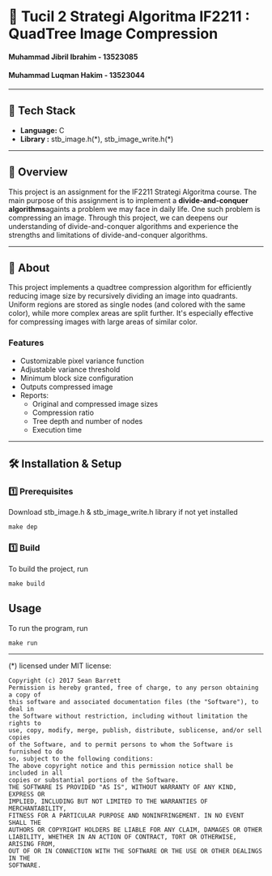 # 🌟 Tucil 2 Strategi Algoritma IF2211 : QuadTree Image Compression
#### Muhammad Jibril Ibrahim - 13523085
#### Muhammad Luqman Hakim - 13523044

---

## 🚀 Tech Stack
- **Language:** C 
- **Library :** stb_image.h(\*), stb_image_write.h(\*)

---

## 📌 Overview

This project is an assignment for the IF2211 Strategi Algoritma course. The main purpose of this assignment is to implement a **divide-and-conquer algorithms**againts a problem we may face in daily life. One such problem is compressing an image. Through this project, we can deepens our understanding of divide-and-conquer algorithms and experience the strengths and limitations of divide-and-conquer algorithms.

---

## 📖 About

This project implements a quadtree compression algorithm for efficiently reducing image size by recursively dividing an image into quadrants. Uniform regions are stored as single nodes (and colored with the same color), while more complex areas are split further. It's especially effective for compressing images with large areas of similar color.
### Features
- Customizable pixel variance function
- Adjustable variance threshold
- Minimum block size configuration
- Outputs compressed image
- Reports:
    - Original and compressed image sizes
    - Compression ratio
    - Tree depth and number of nodes
    - Execution time
---

## 🛠️ Installation & Setup
### **1️⃣ Prerequisites**
Download stb_image.h & stb_image_write.h library if not yet installed
```
make dep
```
### **1️⃣ Build**
To build the project, run
```
make build
```
## **Usage**
To run the program, run
```
make run
```

---

(\*) licensed under MIT license:
```
Copyright (c) 2017 Sean Barrett
Permission is hereby granted, free of charge, to any person obtaining a copy of
this software and associated documentation files (the "Software"), to deal in
the Software without restriction, including without limitation the rights to
use, copy, modify, merge, publish, distribute, sublicense, and/or sell copies
of the Software, and to permit persons to whom the Software is furnished to do
so, subject to the following conditions:
The above copyright notice and this permission notice shall be included in all
copies or substantial portions of the Software.
THE SOFTWARE IS PROVIDED "AS IS", WITHOUT WARRANTY OF ANY KIND, EXPRESS OR
IMPLIED, INCLUDING BUT NOT LIMITED TO THE WARRANTIES OF MERCHANTABILITY,
FITNESS FOR A PARTICULAR PURPOSE AND NONINFRINGEMENT. IN NO EVENT SHALL THE
AUTHORS OR COPYRIGHT HOLDERS BE LIABLE FOR ANY CLAIM, DAMAGES OR OTHER
LIABILITY, WHETHER IN AN ACTION OF CONTRACT, TORT OR OTHERWISE, ARISING FROM,
OUT OF OR IN CONNECTION WITH THE SOFTWARE OR THE USE OR OTHER DEALINGS IN THE
SOFTWARE.
```
<br/>
<br/>